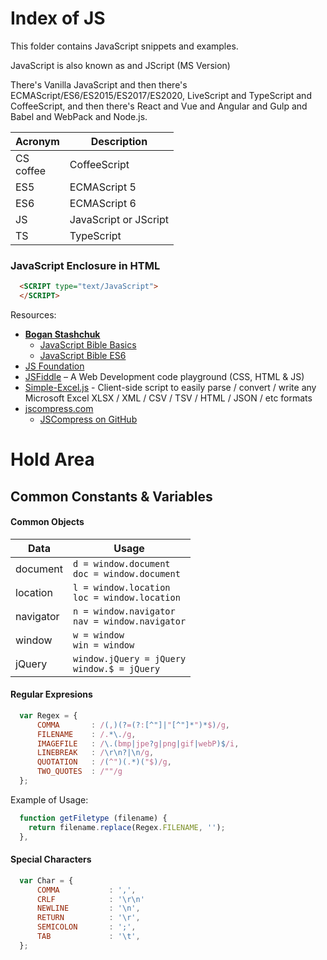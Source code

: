 # Index of JS

This folder contains JavaScript snippets and examples.

JavaScript is also known as  and JScript (MS Version)  

There's Vanilla JavaScript and then there's ECMAScript/ES6/ES2015/ES2017/ES2020, LiveScript and TypeScript and CoffeeScript, and then there's React and Vue and Angular and Gulp and Babel and WebPack and Node.js.  

| Acronym | Description |  
| --- | --- |  
| CS <BR> coffee | CoffeeScript |  
| ES5 | ECMAScript 5 |  
| ES6 | ECMAScript 6 |  
| JS | JavaScript or JScript |  
| TS | TypeScript |  

### JavaScript Enclosure in HTML
```html
  <SCRIPT type="text/JavaScript">
  </SCRIPT>
```

Resources:
- [**Bogan Stashchuk**](https://github.com/bstashchuk/)  
  - [JavaScript Bible Basics](https://github.com/bstashchuk/JavaScript-Bible-Basics.git)
  - [JavaScript Bible ES6]( https://github.com/bstashchuk/JavaScript-Bible-ES6.git) 
- [JS Foundation](https://js.foundation) 
- [JSFiddle](http://jsfiddle.net/) – A Web Development code playground (CSS, HTML & JS)
- [Simple-Excel.js](https://github.com/faisalman/simple-excel-js) - Client-side script to easily parse / convert / write any Microsoft Excel XLSX / XML / CSV / TSV / HTML / JSON / etc formats  
- [jscompress.com](http://jscompress.com)
  - [JSCompress on GitHub]( https://github.com/circlecell/jscompress.com.git) 

# Hold Area

## Common Constants & Variables

#### Common Objects
| Data | Usage |
|  ---- | ----|
| document | ```d = window.document``` <BR> ```doc = window.document``` |
| location | ```l = window.location ```<BR> ```loc = window.location``` |
| navigator | ```n = window.navigator``` <BR> ```nav = window.navigator``` |
| window | ```w = window``` <BR> ```win = window``` |
| jQuery | ```window.jQuery = jQuery``` <BR> ```window.$ = jQuery``` |


#### Regular Expresions
```javascript
  var Regex = {
      COMMA       : /(,)(?=(?:[^"]|"[^"]*")*$)/g,
      FILENAME    : /.*\./g,
      IMAGEFILE   : /\.(bmp|jpe?g|png|gif|webP)$/i,
      LINEBREAK   : /\r\n?|\n/g,
      QUOTATION   : /(^")(.*)("$)/g,
      TWO_QUOTES  : /""/g
  };
```
Example of Usage:
```javascript
  function getFiletype (filename) {
    return filename.replace(Regex.FILENAME, '');
  },
```

#### Special Characters
```javascript
  var Char = {
      COMMA           : ',',
      CRLF            : '\r\n'
      NEWLINE         : '\n',
      RETURN          : '\r',
      SEMICOLON       : ';',
      TAB             : '\t',
  };
```
